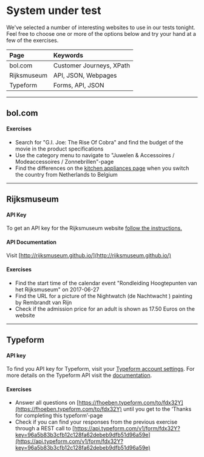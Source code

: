 # System under test

We've selected a number of interesting websites to use in our tests tonight. Feel free to choose one or more of the options below and try your hand at a few of the exercises.

| Page | Keywords |
| :--- | :--- |
| bol.com | Customer Journeys, XPath |
| Rijksmuseum | API, JSON, Webpages |
| Typeform | Forms, API, JSON |

---

## bol.com

#### Exercises

* Search for "G.I. Joe: The Rise Of Cobra" and find the budget of the movie in the product specifications
* Use the category menu to navigate to "Juwelen & Accessoires / Modeaccessoires / Zonnebrillen"-page
* Find the differences on the [kitchen appliances page](https://www.bol.com/nl/m/elektronica/keukenapparaten/index.html) when you switch the country from Netherlands to Belgium

---

## Rijksmuseum

#### API Key

To get an API key for the Rijksmuseum website [follow the instructions.](https://www.rijksmuseum.nl/en/api)

#### API Documentation

Visit [http://rijksmuseum.github.io/](http://rijksmuseum.github.io/)

#### Exercises

* Find the start time of the calendar event "Rondleiding Hoogtepunten van het Rijksmuseum" on 2017-06-27
* Find the URL for a picture of the Nightwatch \(de Nachtwacht \) painting by Rembrandt van Rijn
* Check if the admission price for an adult is shown as 17.50 Euros on the website

---

## Typeform

#### API key

To find you API key for Typeform, visit your [Typeform account settings](https://admin.typeform.com/account#/section/user). For more details on the Typeform API visit the [documentation](https://www.typeform.com/help/data-api/).

#### Exercises

* Answer all questions on [https://fhoeben.typeform.com/to/fdx32Y](https://fhoeben.typeform.com/to/fdx32Y) until you get to the ‘Thanks for completing this typeform’-page
* Check if you can find your responses from the previous exercise through a REST call to [https://api.typeform.com/v1/form/fdx32Y?key=96a5b83b3cfb12c128fa62debeb9dfb51d96a59e](https://api.typeform.com/v1/form/fdx32Y?key=96a5b83b3cfb12c128fa62debeb9dfb51d96a59e)



